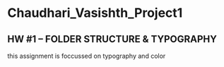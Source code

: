# Chaudhari_Vasishth_Project1
## HW #1 – FOLDER STRUCTURE & TYPOGRAPHY
 this assignment is foccussed on typography and color
